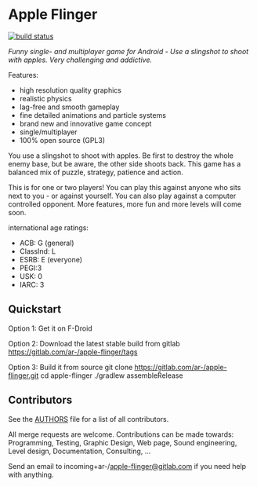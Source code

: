 # Apple Flinger

[![build status](https://gitlab.com/ar-/apple-flinger/badges/master/build.svg)](https://gitlab.com/ar-/apple-flinger/builds)

*Funny single- and multiplayer game for Android - Use a slingshot to shoot with apples. Very challenging and addictive.*

Features:

*    high resolution quality graphics
*    realistic physics
*    lag-free and smooth gameplay
*    fine detailed animations and particle systems
*    brand new and innovative game concept
*    single/multiplayer
*    100% open source (GPL3)

You use a slingshot to shoot with apples. Be first to destroy the whole enemy base, but be aware, the other side shoots back. This game has a balanced mix of puzzle, strategy, patience and action.

This is for one or two players! You can play this against anyone who sits next to you - or against yourself. You can also play against a computer controlled opponent. More features, more fun and more levels will come soon.

international age ratings:

*    ACB: G (general)
*    ClassInd: L
*    ESRB: E (everyone)
*    PEGI:3
*    USK: 0
*    IARC: 3

## Quickstart

Option 1: Get it on F-Droid

Option 2: Download the latest stable build from gitlab
https://gitlab.com/ar-/apple-flinger/tags

Option 3: Build it from source
	git clone https://gitlab.com/ar-/apple-flinger.git
	cd apple-flinger
	./gradlew assembleRelease

## Contributors

See the [AUTHORS](AUTHORS.md) file for a list of all contributors.

All merge requests are welcome. Contributions can be made towards:
Programming, Testing, Graphic Design, Web page, Sound engineering, Level design, Documentation, Consulting, ...

Send an email to incoming+ar-/apple-flinger@gitlab.com if you need help with anything.


